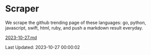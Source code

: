 # Scraper

We scrape the github trending page of these languages: go, python, javascript, swift, html, ruby, and push a markdown result everyday.

[2023-10-27.md](https://github.com/henson/Scraper/blob/master/2023-10-27.md)

Last Updated: 2023-10-27 00:00:02